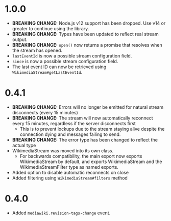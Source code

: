 # 1.0.0
* **BREAKING CHANGE:** Node.js v12 support has been dropped. Use v14 or greater to continue using the library.
* **BREAKING CHANGE:** Types have been updated to reflect real stream output.
* **BREAKING CHANGE:** `open()` now returns a promise that resolves when the stream has opened.
* `lastEventId` is now a possible stream configuration field.
* `since` is now a possible stream configuration field.
* The last event ID can now be retrieved using `WikimediaStream#getLastEventId`.

# 0.4.1
* **BREAKING CHANGE:** Errors will no longer be emitted for natural stream disconnects (every 15 minutes)
* **BREAKING CHANGE:** The stream will now automatically reconnect every 15 minutes, regardless if the server disconnects first
  * This is to prevent lockups due to the stream staying alive despite the connection dying and messages failing to send.
* **BREAKING CHANGE:** The error type has been changed to reflect the actual type
* WikimediaStream was moved into its own class.
  * For backwards compatibility, the main export now exports WikimediaStream by default, and exports WikimediaStream and the WikimediaStreamFilter type as named exports.
* Added option to disable automatic reconnects on close
* Added filtering using `WikimediaStream#filters` method

# 0.4.0
* Added `mediawiki.revision-tags-change` event.
